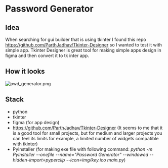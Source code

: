# Password Generator
## Idea
When searching for gui builder that is using tkinter I found this repo https://github.com/ParthJadhav/Tkinter-Designer so I wanted to test it with simple app. Tkinter Designer is great tool for making simple apps design in figma and then convert it to tk inter app.
## How it looks
![pwd_generator.png](..%2F..%2FUsers%2Fkonrad.blaszynski%2FDesktop%2Fpwd_generator.png)
## Stack
- python
- tkinter
- figma (for app design)
- https://github.com/ParthJadhav/Tkinter-Designer (It seems to me that it is a good tool for small projects, but for medium and larger projects you can feel its limits for example, a limited number of widgets compatible with tkinter)
- PyInstaller (for making exe file with following command: *python -m PyInstaller --onefile --name="Password Generator" --windowed --hidden-import=pyperclip --icon=img/key.ico main.py*)